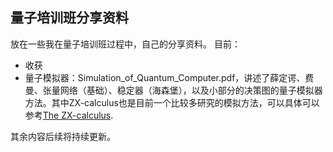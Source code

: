 ## 量子培训班分享资料
放在一些我在量子培训班过程中，自己的分享资料。
目前：
* 收获
* 量子模拟器：Simulation_of_Quantum_Computer.pdf，讲述了薛定谔、费曼、张量网络（基础）、稳定器（海森堡），以及小部分的决策图的量子模拟器方法。其中ZX-calculus也是目前一个比较多研究的模拟方法，可以具体可以参考[The ZX-calculus](https://zxcalculus.com/).

其余内容后续将持续更新。
